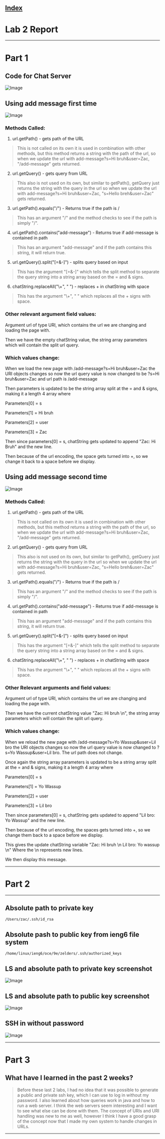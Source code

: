 
[Index](https://zcashe.github.io/cse15l-lab-reports/index.html)
---
# Lab 2 Report 
---
# Part 1
## Code for Chat Server
![Image](assets/Lab2-ChatServer.png)

## Using add message first time
![Image](assets/Lab2-Message2.png)

### Methods Called:
1. url.getPath() - gets path of the URL
> This is not called on its own it is used in combination with other methods, but this method returns a string with the path of the url, so when we update the url with add-message?s=Hi bruh&user=Zac, "/add-message" gets returned.
   
2. url.getQuery() - gets query from URL
> This also is not used on its own, but similar to getPath(), getQuery just returns the string with the query in the url so when we update the url with add-message?s=Hi bruh&user=Zac, "s=Hello breh&user=Zac" gets returned.


3. url.getPath().equals("/") - Returns true if the path is /
> This has an argument "/" and the method checks to see if the path is simply "/".
 
4. url.getPath().contains("add-message") - Returns true if add-message is contained in path
> This has an argument "add-message" and if the path contains this string, it will return true.

 
5. url.getQuery().split("[=&-]") - splits query based on input
  > This has the argument "[=&-]" which tells the split method to separate the query string into a string array based on the = and & signs.



6. chatString.replaceAll("\\+", " ") - replaces + in chatString with space
> This has the argument "\\+", " " which replaces all the + signs with space.




### Other relevant argument field values:

Argument url of type URI, which contains the url we are changing and loading the page with.



Then we have the empty chatString value, the string array parameters which will contain the split url query.


### Which values change:

When we load the new page with /add-message?s=Hi bruh&user=Zac the URI objects changes so now
the url query value is now changed to be ?s=Hi bruh&user=Zac and url path is /add-message 

Then parameters is updated to be the string array split at the = and & signs, making it a length 4 array where

Parameters[0] = s

Parameters[1] = Hi bruh

Parameters[2] = user

Parameters[3] = Zac

Then since parameters[0] = s, chatString gets updated
to append "Zac: Hi Bruh" and the new line.

Then because of the url encoding, the space gets turned into +, so we change it back to a space before we display.

## Using add message second time
![Image](assets/Lab2-Message1.png)

### Methods Called:
1. url.getPath() - gets path of the URL
> This is not called on its own it is used in combination with other methods, but this method returns a string with the path of the url, so when we update the url with add-message?s=Hi bruh&user=Zac, "/add-message" gets returned.
   
2. url.getQuery() - gets query from URL
> This also is not used on its own, but similar to getPath(), getQuery just returns the string with the query in the url so when we update the url with add-message?s=Hi bruh&user=Zac, "s=Hello breh&user=Zac" gets returned.


3. url.getPath().equals("/") - Returns true if the path is /
> This has an argument "/" and the method checks to see if the path is simply "/".
 
4. url.getPath().contains("add-message") - Returns true if add-message is contained in path
> This has an argument "add-message" and if the path contains this string, it will return true.

 
5. url.getQuery().split("[=&-]") - splits query based on input
> This has the argument "[=&-]" which tells the split method to separate the query string into a string array based on the = and & signs.



6. chatString.replaceAll("\\+", " ") - replaces + in chatString with space
> This has the argument "\\+", " " which replaces all the + signs with space.





### Other Relevant arguments and field values:

Argument url of type URI, which contains the url we are changing and loading the page with.



Then we have the current chatString value "Zac: Hi bruh \n", the string array parameters which will contain the split url query.


### Which values change:

When we reload the new page with /add-message?s=Yo Wassup&user=Lil bro the URI objects changes so now
the url query value is now changed to ?s=Yo Wassup&user=Lil bro. 
The url path does not change.

Once again the string array parameters is updated to be a string array split at the = and & signs, making it a length 4 array where

Parameters[0] = s

Parameters[1] = Yo Wassup

Parameters[2] = user

Parameters[3] = Lil bro

Then since parameters[0] = s, chatString gets updated
to append "Lil bro: Yo Wassup" and the new line.


Then because of the url encoding, the spaces gets turned into +, so we change them back to a space before we display.

This gives the update chatString variable "Zac: Hi bruh \n Lil bro: Yo wassup \n" 
Where the \n represents new lines.

We then display this message.




---

# Part 2
---
## Absolute path to private key 
```
/Users/zac/.ssh/id_rsa
```


## Absolute pash to public key from ieng6 file system
```
/home/linux/ieng6/oce/9e/zelders/.ssh/authorized_keys
```
## LS and absolute path to  private key screenshot 
![Image](assets/Lab2-privateKey.png)
## LS and absolute path to public key screenshot
![Image](assets/Lab2-PublicKey.png)

## SSH in without password
![Image](assets/Lab2-ssh.png)

---
# Part 3
## What have I learned in the past 2 weeks?
> Before these last 2 labs, I had no idea that it was possible to generate a public and private ssh key, which I can use to log in without my password. I also learned about how queries work in java and how to run a web server. I think the web servers seem interesting and I want to see what else can be done with them. The concept of URIs and URI handling was new to me as well, however I think I have a good grasp of the concept now that I made my own system to handle changes in URLs.
---
